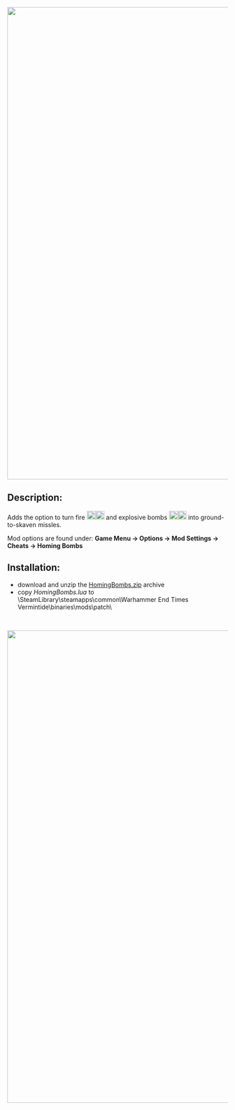 <p align="center">
  <img src="../../../assets/banner-top.png" alt="" width="1080">
</p>

## Description:
Adds the option to turn fire <img src="../../../assets/Mod-Material/HomingBombs/fire_grenade_t1.png" alt="(incendiary grenade)" title="incendiary grenade" width="20"><img src="../../../assets/Mod-Material/HomingBombs/fire_grenade_t2.png" alt="(improved incendiary grenade)" title="improved incendiary grenade" width="20"> and explosive bombs <img src="../../../assets/Mod-Material/HomingBombs/frag_grenade_t1.png" alt="(explosive grenade)" title="explosive grenade" width="20"><img src="../../../assets/Mod-Material/HomingBombs/frag_grenade_t2.png" alt="(improved explosive grenade)" title="improved explosive grenade" width="20"> into ground-to-skaven missles.

Mod options are found under: **Game Menu → Options → Mod Settings → Cheats → Homing Bombs**

## Installation:
- download and unzip the [HomingBombs.zip](../../../../releases/tag/HomingBombs) archive
- copy *HomingBombs.lua* to \SteamLibrary\steamapps\common\Warhammer End Times Vermintide\binaries\mods\patch\

<br/>

<p align="center">
  <img src="../../../assets/banner-buttom.png" alt="" width="1080">
</p>
